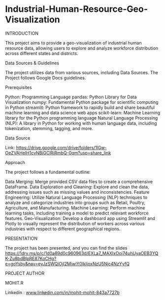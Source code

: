 # Industrial-Human-Resource-Geo-Visualization

INTRODUCTION

This project aims to provide a geo-visualization of industrial human resource data, allowing users to explore and analyze workforce distribution across different states and districts.


Data Sources & Guidelines

The project utilizes data from various sources, including Data Sources. The Project follows Google Docs guidelines.


Prerequisites

Python: Programming Language
pandas: Python Library for Data Visualization
numpy: Fundamental Python package for scientific computing in Python
streamlit: Python framework to rapidly build and share beautiful machine learning and data science web apps
scikit-learn: Machine Learning library for the Python programming language
Natural Language Processing (NLP): A library in Python for working with human language data, including tokenization, stemming, tagging, and more.


Data Source

Link: https://drive.google.com/drive/folders/1lGw-OeZVAHeIH1cvNBiGClRiRmbQ-0qm?usp=share_link


Approach

The project follows a fundamental outline:

Data Merging: Merge provided CSV data files to create a comprehensive DataFrame.
Data Exploration and Cleaning: Explore and clean the data, addressing issues such as missing values and inconsistencies.
Feature Engineering: Utilize Natural Language Processing (NLP) techniques to analyze and categorize industries into groups such as Retail, Poultry, Agriculture, and Manufacturing.
Machine Learning: Perform machine learning tasks, including training a model to predict relevant workforce features.
Geo-Visualization: Develop a dashboard app using Streamlit and Plotly to visually represent the distribution of workers across various industries with respect to different geographical regions.


PRESENTATION

The project has been presented, and you can find the slides  https://1drv.ms/p/c/1d0a89d0c960963d/EXLa7_MAXIxOoj74uhUyaOEB3YQK-Zu8bdBlpRE87KoCHg?e=goYsby&nav=eyJzSWQiOjI2MiwiY0lkIjoxNzU5Njc4NzYyfQ

PROJECT AUTHOR

MOHIT.R

Linkedin : www.linkedin.com/in/mohit-mohit-843a7727b




 
